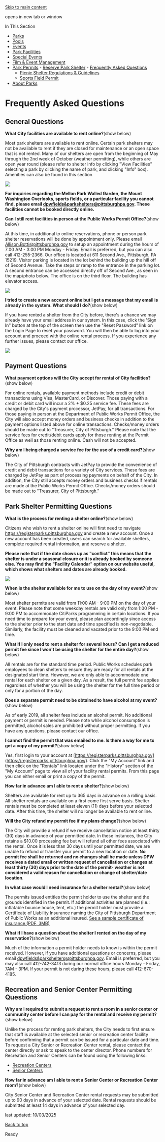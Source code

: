 [Skip to main content](https://www.pittsburghpa.gov/Recreation-Events/Park-Permits/Reserve-Park-Shelter/Frequently-Asked-Questions#main-content)

opens in new tab or window

In This Section

- [Parks](https://www.pittsburghpa.gov/Recreation-Events/Parks)
- [Pools](https://www.pittsburghpa.gov/Recreation-Events/Pools)
- [Events](https://www.pittsburghpa.gov/Recreation-Events/Events)
- [Park Facilities](https://www.pittsburghpa.gov/Recreation-Events/Park-Facilities)
- [Special Events](https://www.pittsburghpa.gov/Recreation-Events/Special-Events)
- [Film & Event Management](https://www.pittsburghpa.gov/Recreation-Events/Film-Event-Management)
- [Park Permits](https://www.pittsburghpa.gov/Recreation-Events/Park-Permits)  - [Reserve Park Shelter](https://www.pittsburghpa.gov/Recreation-Events/Park-Permits/Reserve-Park-Shelter)    - [Frequently Asked Questions](https://www.pittsburghpa.gov/Recreation-Events/Park-Permits/Reserve-Park-Shelter/Frequently-Asked-Questions)
    - [Picnic Shelter Regulations & Guidelines](https://www.pittsburghpa.gov/Recreation-Events/Park-Permits/Reserve-Park-Shelter/Picnic-Shelter-Regulations-Guidelines)
  - [Sports Field Permit](https://www.pittsburghpa.gov/Recreation-Events/Park-Permits/Sports-Field-Permit)
- [About Parks](https://www.pittsburghpa.gov/Recreation-Events/About-Parks)

# Frequently Asked Questions

## General Questions

**What City facilities are available to rent online?**(show below)

Most park shelters are available to rent online. Certain park shelters may not be available to rent if they are closed for maintenance or an open space that is not rented. Many of our shelters are open from the beginning of May through the 2nd week of October (weather permitting), while others are open year round (please refer to shelter info by clicking "View Facilities" selecting a park by clicking the name of park, and clicking "Info" box). Amenities can also be found in this section.

![](https://www.pittsburghpa.gov/files/assets/city/v/1/parks/images/parks/15053_shelter-faq-1.jpg)

**For inquiries regarding the Mellon Park Walled Garden, the Mount Washington Overlooks, sports fields, or a particular facility you cannot find, please email [dpwfields&parkshelters@pittsburghpa.gov](mailto:dpwfields&parkshelters@pittsburghpa.gov). These facilities cannot be booked directly online.**

**Can I still rent facilities in person at the Public Works Permit Office?**(show below)

At this time, in additional to online reservations, phone or person park shelter reservations will be done by appointment only. Please email [Allison.Botti@pittsburghpa.gov](mailto:Allison.Botti@pittsburghpa.gov) to setup an appointment during the hours of 7:00 AM - 3:00 PM Monday - Friday. Email is preferred, but you can also call 412-255-2366. Our office is located at 611 Second Ave., Pittsburgh, PA 15219. Visitor parking is located in the lot behind the building up the hill off of Second Avenue. Take the steps or ramp to the entrance in the parking lot. A second entrance can be accessed directly off of Second Ave., as seen in the map/photo below. The office is on the third floor. The building has elevator access.

![](https://www.pittsburghpa.gov/files/assets/city/v/1/parks/images/parks/15054_shelter-faq-2.jpg)

**I tried to create a new account online but I get a message that my email is already in the system. What should I do?**(show below)

If you have rented a shelter from the City before, there's a chance we may already have your email address in our system. In this case, click the 'Sign In" button at the top of the screen then use the "Reset Password" link on the Login Page to reset your password. You will then be able to log into your account and proceed with the online rental process. If you experience any further issues, please contact our office.

![](https://www.pittsburghpa.gov/files/assets/city/v/1/parks/images/parks/15055_shelter-faq-3.jpg)

## Payment Questions

**What payment options will the City accept for rental of City facilities?**(show below)

For online rentals, available payment methods include credit or debit transactions using Visa, MasterCard, or Discover. Those paying with a credit or debit card will incur a 2% + $0.25 service fee. These fees are charged by the City's payment processor, JetPay, for all transactions. For those paying in person at the Department of Public Works Permit Office, the City will also accept money orders and business checks in addition to the payment options listed above for online transactions. Checks/money orders should be made out to "Treasurer, City of Pittsburgh." Please note that the service fees for credit/debit cards apply for those renting at the Permit Office as well as those renting online. Cash will not be accepted.

**Why am I being charged a service fee for the use of a credit card?**(show below)

The City of Pittsburgh contracts with JetPay to provide the convenience of credit and debit transactions for a variety of City services. These fees are charged by JetPay as part of processing payments on behalf of the City. In addition, the City still accepts money orders and business checks if rentals are made at the Public Works Permit Office. Checks/money orders should be made out to "Treasurer, City of Pittsburgh."

## Park Shelter Permitting Questions

**What is the process for renting a shelter online?**(show below)

Citizens who wish to rent a shelter online will first need to navigate https://registerparks.pittsburghpa.gov and create a new account. Once a new account has been created, users can search for available shelters, complete required rental information, and reserve a shelter.

**Please note that if the date shows up as "conflict" this means that the shelter is under a seasonal closure or it is already booked by someone else. You may find the "Facility Calendar" option on our website useful, which shows what shelters and dates are already booked.**

![](https://www.pittsburghpa.gov/files/assets/city/v/1/parks/images/parks/15056_shelter-faq-4.jpg)

**When is the shelter available for me to use on the day of my event?**(show below)

Most shelter permits are valid from 11:00 AM - 9:00 PM on the day of your event. Please note that some weekday rentals are valid only from 1:00 PM - 9:00 PM to accommodate CitiParks programming in certain locations. If you need time to prepare for your event, please plan accordingly since access to the shelter prior to the start date and time specified is non-negotiable. Similarly, the facility must be cleaned and vacated prior to the 9:00 PM end time.

**What if I only need to rent a shelter for several hours? Can I get a reduced permit fee since I won't be using the shelter for the entire day?**(show below)

All rentals are for the standard time period. Public Works schedules park employees to clean shelters to ensure they are ready for all rentals at the designated start time. However, we are only able to accommodate one rental for each shelter on a given day. As a result, the full permit fee applies regardless of whether you will be using the shelter for the full time period or only for a portion of the day.

**Does a separate permit need to be obtained to have alcohol at my event?**(show below)

As of early 2019, all shelter fees include an alcohol permit. No additional payment or permit is needed. Please note while alcohol consumption is permitted, alcohol sales are prohibited without proper permitting. If you have any questions, please contact our office.

**I cannot find the permit that was emailed to me. Is there a way for me to get a copy of my permit?**(show below)

Yes, first login to your account at [https://registerparks.pittsburghpa.gov](https://registerparks.pittsburghpa.gov/). Click the "My Account" link and then click on the "Rentals" link located under the "History" section of the "My Account" page to view all of your facility rental permits. From this page you can either email or print a copy of the permit.

**How far in advance am I able to rent a shelter?**(show below)

Shelters are available for rent up to 365 days in advance on a rolling basis. All shelter rentals are available on a first come first serve basis. Shelter rentals must be completed at least eleven (11) days before your selected date. After this time, the shelter will no longer be available to rent online.

**Will the City refund my permit fee if my plans change?**(show below)

The City will provide a refund if we receive cancellation notice at least thirty (30) days in advance of your permitted date. In these instances, the City retains a $10.00 processing fee but will refund all other fees associated with the rental. Once it is less than 30 days until your permitted date, we are unable to refund or transfer your permit to a new location or date. **No permit fee shall be returned and no changes shall be made unless DPW receives a dated email or written request of cancellation or changes at least thirty (30) days prior to the date of the permit- weather is not considered a valid reason for cancellation or change of shelter/date location.**

**In what case would I need insurance for a shelter rental?**(show below)

The permits issued entitles the permit holder to use the shelter and the grounds identified in the permit. If additional activities are planned (i.e.: inflatable bounce house, tent, etc.) the permit holder must provide a Certificate of Liability Insurance naming the City of Pittsburgh Department of Public Works as an additional insured. [See a sample certificate of insurance.(PDF, 3MB)](https://www.pittsburghpa.gov/files/assets/city/v/1/parks/documents/9258_coi_example_-_website.pdf)

**What if I have a question about the shelter I rented on the day of my reservation?**(show below)

Much of the information a permit holder needs to know is within the permit received. However, if you have additional questions or concerns, please email [dpwfields&parkshelters@pittsburghpa.gov](mailto:dpwfields&parkshelters@pittsburghpa.gov). Email is preferred, but you may also call 412-742-3413 during our normal office hours Monday - Friday, 7AM - 3PM. If your permit is not during these hours, please call 412-670-4185.

## Recreation and Senior Center Permitting Questions

**Why am I required to submit a request to rent a room in a senior center or community center before I can pay for the rental and receive my permit?**(show below)

Unlike the process for renting park shelters, the City needs to first ensure that staff is available at the selected senior or recreation center facility before confirming that a permit can be issued for a particular date and time. To request a City Senior or Recreation Center rental, please contact the center directly or ask to speak to the center director. Phone numbers for Recreation and Senior Centers can be found using the following links:

- [Recreation Centers](https://www.pittsburghpa.gov/Recreation-Events/Park-Facilities/Recreation-Centers)
- [Senior Centers](https://www.pittsburghpa.gov/Recreation-Events/Parks/For-Seniors/Senior-Community-Centers)

**How far in advance am I able to rent a Senior Center or Recreation Center room?**(show below)

City Senior Center and Recreation Center rental requests may be submitted up to 90 days in advance of your selected date. Rental requests should be submitted at least 14 days in advance of your selected day.

last updated: 10/03/2025

[Back to top](https://www.pittsburghpa.gov/Recreation-Events/Park-Permits/Reserve-Park-Shelter/Frequently-Asked-Questions#body-top)

Ready
